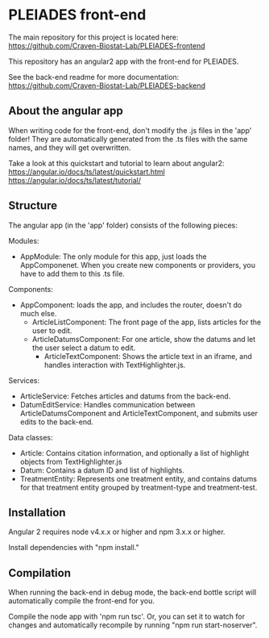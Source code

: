 PLEIADES front-end
========================

The main repository for this project is located here:
https://github.com/Craven-Biostat-Lab/PLEIADES-frontend


This repository has an angular2 app with the front-end for PLEIADES.

See the back-end readme for more documentation:
https://github.com/Craven-Biostat-Lab/PLEIADES-backend



About the angular app
------------------------
When writing code for the front-end, don't modify the .js files in the 'app' folder!  They are automatically generated from the .ts files with the same names, and they will get overwritten.

Take a look at this quickstart and tutorial to learn about angular2:
https://angular.io/docs/ts/latest/quickstart.html
https://angular.io/docs/ts/latest/tutorial/


Structure
---------------------
The angular app (in the 'app' folder) consists of the following pieces:

Modules:
- AppModule: The only module for this app, just loads the AppComponenet.  When you create new components or providers, you have to add them to this .ts file.

Components:
- AppComponent: loads the app, and includes the router, doesn't do much else.
    - ArticleListComponent: The front page of the app, lists articles for the user to edit.
    - ArticleDatumsComponent: For one article, show the datums and let the user select a datum to edit.
        - ArticleTextComponent: Shows the article text in an iframe, and handles interaction with TextHighlighter.js.

Services:
- ArticleService: Fetches articles and datums from the back-end.
- DatumEditService: Handles communication between ArticleDatumsComponent and ArticleTextComponent, and submits user edits to the back-end.

Data classes:
- Article: Contains citation information, and optionally a list of highlight objects from TextHighlighter.js
- Datum: Contains a datum ID and list of highlights.
- TreatmentEntity: Represents one treatment entity, and contains datums for that treatment entity grouped by treatment-type and treatment-test.


Installation
----------------------
Angular 2 requires node v4.x.x or higher and npm 3.x.x or higher.

Install dependencies with "npm install."


Compilation
-----------------------
When running the back-end in debug mode, the back-end bottle script will automatically compile the front-end for you.

Compile the node app with 'npm run tsc'.  Or, you can set it to watch for changes and automatically recompile by running "npm run start-noserver".
